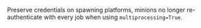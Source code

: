 Preserve credentials on spawning platforms, minions no longer re-authenticate
with every job when using `multiprocessing=True`.
